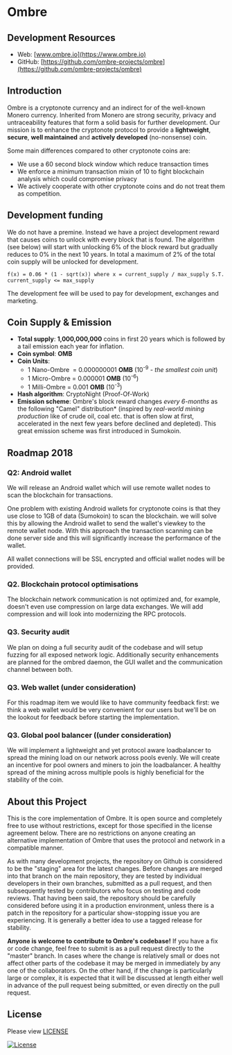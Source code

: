 # Ombre

## Development Resources

- Web: [www.ombre.io](https://www.ombre.io)
- GitHub: [https://github.com/ombre-projects/ombre](https://github.com/ombre-projects/ombre)

## Introduction

Ombre is a cryptonote currency and an indirect for of the well-known Monero currency. Inherited from Monero are strong security, privacy and untraceability features that form a solid basis for further development. Our mission is to enhance the cryptonote protocol to provide a **lightweight**, **secure**, **well maintained** and **actively developed** (no-nonsense) coin.

Some main differences compared to other cryptonote coins are:

 - We use a 60 second block window which reduce transaction times
 - We enforce a minimum transaction mixin of 10 to fight blockchain analysis which could compromise privacy
 - We actively cooperate with other cryptonote coins and do not treat them as competition.


## Development funding

We do not have a premine. Instead we have a project development reward that causes coins to unlock with every block that is found. The algorithm (see below) will start with unlocking 6% of the block reward but gradually reduces to 0% in the next 10 years.  In total a maximum of 2% of the total coin supply will be unlocked for development.

```
f(x) = 0.06 * (1 - sqrt(x)) where x = current_supply / max_supply S.T. current_supply <= max_supply
```

The development fee will be used to pay for development, exchanges and marketing.

## Coin Supply & Emission

- **Total supply**: **1,000,000,000** coins in first 20 years which is followed by a tail emission each year for inflation.
- **Coin symbol**: **OMB**
- **Coin Units**:
  + 1 Nano-Ombre &nbsp;= 0.000000001 **OMB** (10<sup>-9</sup> - _the smallest coin unit_)
  + 1 Micro-Ombre = 0.000001 **OMB** (10<sup>-6</sup>)
  + 1 Milli-Ombre = 0.001 **OMB** (10<sup>-3</sup>)
- **Hash algorithm**: CryptoNight (Proof-Of-Work)
- **Emission scheme**: Ombre's block reward changes _every 6-months_ as the following "Camel" distribution* (inspired by _real-world mining production_ like of crude oil, coal etc. that is often slow at first,
accelerated in the next few years before declined and depleted). This great emission scheme was first introduced in Sumokoin.

## Roadmap 2018

### Q2: Android wallet
We will release an Android wallet which will use remote wallet nodes to scan the blockchain for transactions.

One problem with existing Android wallets for cryptonote coins is that they use close to 1GB of data (Sumokoin) to scan the blockchain. we will solve this by allowing the Android wallet to send the wallet's viewkey to the remote wallet node. With this approach the transaction scanning can be done server side and this will significantly increase the performance of the wallet.

All wallet connections will be SSL encrypted and official wallet nodes will be provided.

### Q2. Blockchain protocol optimisations
The blockchain network communication is not optimized and, for example, doesn't even use compression on large data exchanges. We will add compression and will look into modernizing the RPC protocols.

### Q3. Security audit
We plan on doing a full security audit of the codebase and will setup fuzzing for all exposed network logic. Additionally security enhancements are planned for the ombred daemon, the GUI wallet and the communication channel between both. 

### Q3. Web wallet (under consideration)
For this roadmap item we would like to have community feedback first: we think a web wallet would be very convenient for our users but we'll be on the lookout for feedback before starting the implementation.

### Q3. Global pool balancer ((under consideration)
We will implement a lightweight and yet protocol aware loadbalancer to spread the mining load on our network across pools evenly. We will create an incentive for pool owners and miners to join the loadbalancer. A healthy spread of the mining across multiple pools is highly beneficial for the stability of the coin.


## About this Project

This is the core implementation of Ombre. It is open source and completely free to use without restrictions, except for those specified in the license agreement below. There are no restrictions on anyone creating an alternative implementation of Ombre that uses the protocol and network in a compatible manner.

As with many development projects, the repository on Github is considered to be the "staging" area for the latest changes. Before changes are merged into that branch on the main repository, they are tested by individual developers in their own branches, submitted as a pull request, and then subsequently tested by contributors who focus on testing and code reviews. That having been said, the repository should be carefully considered before using it in a production environment, unless there is a patch in the repository for a particular show-stopping issue you are experiencing. It is generally a better idea to use a tagged release for stability.

**Anyone is welcome to contribute to Ombre's codebase!** If you have a fix or code change, feel free to submit is as a pull request directly to the "master" branch. In cases where the change is relatively small or does not affect other parts of the codebase it may be merged in immediately by any one of the collaborators. On the other hand, if the change is particularly large or complex, it is expected that it will be discussed at length either well in advance of the pull request being submitted, or even directly on the pull request.

## License

Please view [LICENSE](LICENSE)

[![License](https://img.shields.io/badge/license-BSD3-blue.svg)](https://opensource.org/licenses/BSD-3-Clause)

